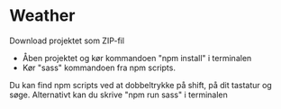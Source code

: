 # Weather

Download projektet som ZIP-fil

- Åben projektet og kør kommandoen "npm install" i terminalen
- Kør "sass" kommandoen fra npm scripts.

Du kan find npm scripts ved at dobbeltrykke på shift, på dit tastatur og søge. Alternativt kan du skrive "npm run sass" i terminalen 
